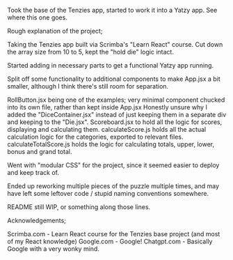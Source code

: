 Took the base of the Tenzies app, started to work it into a Yatzy app. See where this one goes.

Rough explanation of the project;

Taking the Tenzies app built via Scrimba's "Learn React" course.
Cut down the array size from 10 to 5, kept the "hold die" logic intact.

Started adding in necessary parts to get a functional Yatzy app running.

Split off some functionality to additional components to make App.jsx a bit smaller, although I think there's still room for separation.

RollButton.jsx being one of the examples; very minimal component chucked into its own file, rather than kept inside App.jsx
Honestly unsure why I added the "DiceContainer.jsx" instead of just keeping them in a separate div and keeping to the "Die.jsx".
Scoreboard.jsx to hold all the logic for scores, displaying and calculating them.
calculateScore.js holds all the actual calculation logic for the categories, exported to relevant files.
calculateTotalScore.js holds the logic for calculating totals, upper, lower, bonus and grand total.

Went with "modular CSS" for the project, since it seemed easier to deploy and keep track of.

Ended up reworking multiple pieces of the puzzle multiple times, and may have left some leftover code / stupid naming conventions somewhere.

README still WIP, or something along those lines.

Acknowledgements;

Scrimba.com - Learn React course for the Tenzies base project (and most of my React knowledge)
Google.com - Google!
Chatgpt.com - Basically Google with a very wonky mind.